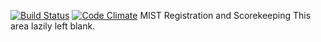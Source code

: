 [![Build Status](https://travis-ci.org/mist-development/mist.png?branch=master,develop,hotfix)](https://travis-ci.org/mist-development/mist)
[![Code Climate](https://codeclimate.com/github/mist-development/mist.png?branch=master,develop,hotfix)](https://codeclimate.com/github/mist-development/mist)
MIST Registration and Scorekeeping
This area lazily left blank.
